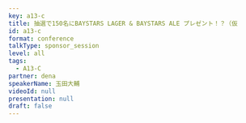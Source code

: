 ```yaml
---
key: a13-c
title: 抽選で150名にBAYSTARS LAGER & BAYSTARS ALE プレゼント！？（仮
id: a13-c
format: conference
talkType: sponsor_session
level: all
tags:
  - A13-C
partner: dena
speakerName: 玉田大輔
videoId: null
presentation: null
draft: false
---
```

